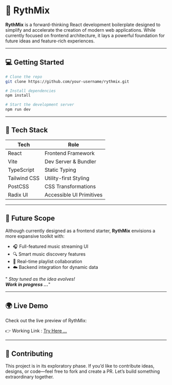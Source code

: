 # 🎵 RythMix

**RythMix** is a forward-thinking React development boilerplate designed to simplify and accelerate the creation of modern web applications. While currently focused on frontend architecture, it lays a powerful foundation for future ideas and feature-rich experiences.
<br>

---

## 💻 Getting Started

```bash
# Clone the repo
git clone https://github.com/your-username/rythmix.git

# Install dependencies
npm install

# Start the development server
npm run dev
```

---

## 🚀 Tech Stack

| Tech           | Role                         |
|----------------|------------------------------|
| React          | Frontend Framework           |
| Vite           | Dev Server & Bundler         |
| TypeScript     | Static Typing                |
| Tailwind CSS   | Utility-first Styling        |
| PostCSS        | CSS Transformations          |
| Radix UI       | Accessible UI Primitives     |

---

## 🌱 Future Scope

Although currently designed as a frontend starter, **RythMix** envisions a more expansive toolkit with:

- 🎧 Full-featured music streaming UI
- 🔍 Smart music discovery features
- 🎵 Real-time playlist collaboration
- ☁️ Backend integration for dynamic data

" *Stay tuned as the idea evolves! <br><b>Work in progress ...*</b>"

---

## 🌍 Live Demo

Check out the live preview of RythMix:

👉 Working Link : [Try Here ...](https://rythmiix.netlify.app/)  

---

## 🤝 Contributing

This project is in its exploratory phase. If you’d like to contribute ideas, designs, or code—feel free to fork and create a PR. Let’s build something extraordinary together.

